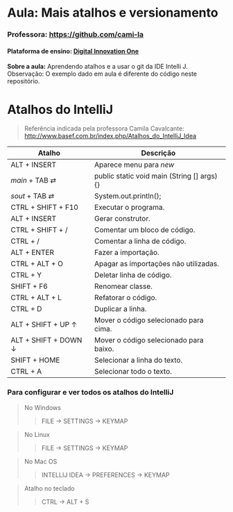 # Aula: Mais atalhos e versionamento
### Professora: https://github.com/cami-la
#### Plataforma de ensino: [Digital Innovation One](https://dio.me/sign-up?ref=GT89AV3WGV)

**Sobre a aula:** Aprendendo atalhos e a usar o git da IDE Intelli J. Observação: O exemplo dado em aula é diferente do código neste repositório.

# Atalhos do IntelliJ

> Referência indicada pela professora Camila Cavalcante:
http://www.basef.com.br/index.php/Atalhos_do_IntelliJ_Idea 


| Atalho      | Descrição |
| ----------- | ----------- |
| ALT + INSERT      | Aparece menu para *new* |
| _main_ + TAB ⇄      | public static void main (String [] args) {} |
| _sout_ + TAB ⇄ | System.out.println(); |
| CTRL + SHIFT + F10      | Executar o programa. |
| ALT + INSERT | Gerar construtor. |
| CTRL + SHIFT + / | Comentar um bloco de código. |
| CTRL + /      | Comentar a linha de código.  |
| ALT + ENTER      | Fazer a importação. |
| CTRL + ALT + O    | Apagar as importações não utilizadas. |
| CTRL + Y     | Deletar linha de código. |
| SHIFT + F6      | Renomear classe. |
| CTRL + ALT + L     | Refatorar o código. |
| CTRL + D     | Duplicar a linha. |
| ALT + SHIFT + UP ↑      | Mover o código selecionado para cima. |
| ALT + SHIFT + DOWN ↓      | Mover o código selecionado para baixo. |
| SHIFT + HOME  | Selecionar a linha do texto. |
| CTRL + A  | Selecionar todo o texto. |

### Para configurar e ver todos os atalhos do IntelliJ
> No Windows 
>> FILE → SETTINGS → KEYMAP

> No Linux
>> FILE → SETTINGS → KEYMAP

> No Mac OS
>> INTELLIJ IDEA → PREFERENCES → KEYMAP

> Atalho no teclado
> >CTRL → ALT + S





